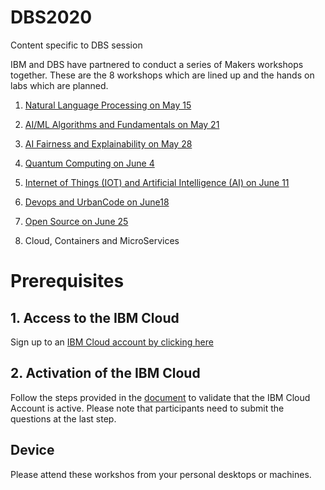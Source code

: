 # DBS2020
 Content specific to DBS session 
 
 IBM and DBS have partnered to conduct a series of Makers workshops together. These are the 8 workshops which are lined up and the hands on labs which are planned.
 
 1) [Natural Language Processing on May 15](https://github.com/IBMDevConnect/DBS2020/tree/master/NLP_CFC)
 
 2) [AI/ML Algorithms and Fundamentals on May 21](https://github.com/IBMDevConnect/DBS2020/tree/master/AI4Enterprise)
 
 3) [AI Fairness and Explainability on May 28](https://github.com/IBMDevConnect/DBS2020/tree/master/Openscale-Workshop)
 
 4) [Quantum Computing on June 4](https://github.com/IBMDevConnect/DBS2020/blob/master/Quantum/readme.md)
 
 5) [Internet of Things (IOT) and Artificial Intelligence (AI) on June 11](https://github.com/IBMDevConnect/DBS2020/tree/master/IoT)
 
 6) [Devops and UrbanCode on June18 ](https://github.com/IBMDevConnect/DBS2020/tree/master/Devsecops)
 
 7) [Open Source on June 25](https://github.com/IBMDevConnect/DBS2020/tree/master/openSource)
 
 8) Cloud, Containers and MicroServices
 
 
# Prerequisites

## 1. Access to the IBM Cloud

Sign up to an [IBM Cloud account by clicking here](https://ibm.biz/Bdqy3t)

## 2. Activation of the IBM Cloud

Follow the steps provided in the [document](https://github.com/IBMDevConnect/DBS2020/blob/master/QuizApp.docx) to validate that the IBM Cloud Account is active. Please note that participants need to submit the questions at the last step.

## Device
Please attend these workshos from your personal desktops or machines.

